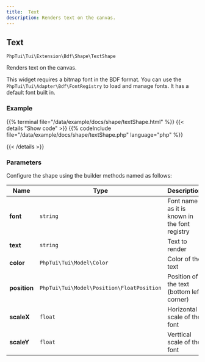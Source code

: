 ```yaml
---
title:  Text 
description: Renders text on the canvas.
---
```

##  Text 

`PhpTui\Tui\Extension\Bdf\Shape\TextShape`

Renders text on the canvas.


This widget requires a bitmap font in the BDF format.
You can use the `PhpTui\Tui\Adapter\Bdf\FontRegistry` to
 load and manage fonts. It has a default font built in.

### Example

{{% terminal file="/data/example/docs/shape/textShape.html" %}}
{{< details "Show code"  >}}
{{% codeInclude file="/data/example/docs/shape/textShape.php" language="php" %}}

{{< /details >}}
### Parameters

Configure the shape using the builder methods named as follows:

| Name | Type | Description |
| --- | --- | --- |
| **font** | `string` | Font name as it is known in the font registry |
| **text** | `string` | Text to render |
| **color** | `PhpTui\Tui\Model\Color` | Color of the text |
| **position** | `PhpTui\Tui\Model\Position\FloatPosition` | Position of the text (bottom left corner) |
| **scaleX** | `float` | Horizontal scale of the font |
| **scaleY** | `float` | Verttical scale of the font |